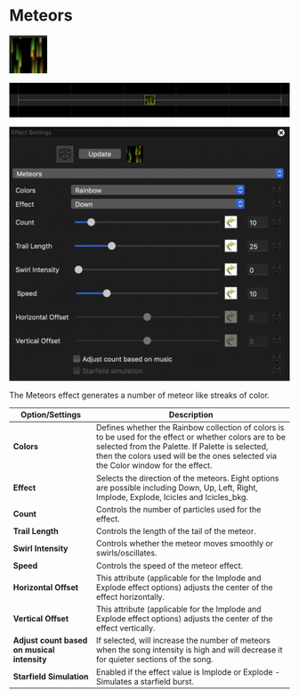 # Meteors

![Icon](<../../.gitbook/assets/image (482).png>)

![Sequencer Grid](<../../.gitbook/assets/image (966).png>)

![](<../../.gitbook/assets/image (729).png>)

The Meteors effect generates a number of meteor like streaks of color.

| Option/Settings                             | Description                                                                                                                                                                                                                                      |
| ------------------------------------------- | ------------------------------------------------------------------------------------------------------------------------------------------------------------------------------------------------------------------------------------------------ |
| **Colors**                                  | Defines whether the Rainbow collection of colors is to be used for the effect or whether colors are to be selected from the Palette. If Palette is selected, then the colors used will be the ones selected via the Color window for the effect. |
| **Effect**                                  | Selects the direction of the meteors. Eight options are possible including Down, Up, Left, Right, Implode, Explode, Icicles and Icicles\_bkg.                                                                                                    |
| **Count**                                   | Controls the number of particles used for the effect.                                                                                                                                                                                            |
| **Trail Length**                            | Controls the length of the tail of the meteor.                                                                                                                                                                                                   |
| **Swirl Intensity**                         | Controls whether the meteor moves smoothly or swirls/oscillates.                                                                                                                                                                                 |
| **Speed**                                   | Controls the speed of the meteor effect.                                                                                                                                                                                                         |
| **Horizontal Offset**                       | This attribute (applicable for the Implode and Explode effect options) adjusts the center of the effect horizontally.                                                                                                                            |
| **Vertical Offset**                         | This attribute (applicable for the Implode and Explode effect options) adjusts the center of the effect vertically.                                                                                                                              |
| **Adjust count based on musical intensity** | If selected, will increase the number of meteors when the song intensity is high and will decrease it for quieter sections of the song.                                                                                                          |
| **Starfield Simulation**                    | Enabled if the effect value is Implode or Explode - Simulates a starfield burst.                                                                                                                                                                 |
